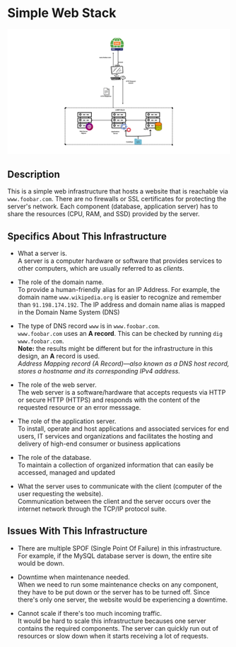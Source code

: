 # Simple Web Stack

![Image of a simple web stack](0-simple_web_stack.png)

## Description

This is a simple web infrastructure that hosts a website that is reachable via `www.foobar.com`. There are no firewalls or SSL certificates for protecting the server's network. Each component (database, application server) has to share the resources (CPU, RAM, and SSD) provided by the server.

## Specifics About This Infrastructure

- What a server is.<br/>A server is a computer hardware or software that provides services to other computers, which are usually referred to as _clients_.

- The role of the domain name.<br/>To provide a human-friendly alias for an IP Address. For example, the domain name `www.wikipedia.org` is easier to recognize and remember than `91.198.174.192`. The IP address and domain name alias is mapped in the Domain Name System (DNS)

- The type of DNS record `www` is in `www.foobar.com`.<br/>`www.foobar.com` uses an **A record**. This can be checked by running `dig www.foobar.com`.<br/>**Note:** the results might be different but for the infrastructure in this design, an **A** record is used.<br/>
  <i>Address Mapping record (A Record)—also known as a DNS host record, stores a hostname and its corresponding IPv4 address.</i>

- The role of the web server.<br/>The web server is a software/hardware that accepts requests via HTTP or secure HTTP (HTTPS) and responds with the content of the requested resource or an error messsage.

- The role of the application server.<br/>To install, operate and host applications and associated services for end users, IT services and organizations and facilitates the hosting and delivery of high-end consumer or business applications

- The role of the database.<br/>To maintain a collection of organized information that can easily be accessed, managed and updated

- What the server uses to communicate with the client (computer of the user requesting the website).<br/>Communication between the client and the server occurs over the internet network through the TCP/IP protocol suite.

## Issues With This Infrastructure

- There are multiple SPOF (Single Point Of Failure) in this infrastructure.<br/>For example, if the MySQL database server is down, the entire site would be down.

- Downtime when maintenance needed.<br/>When we need to run some maintenance checks on any component, they have to be put down or the server has to be turned off. Since there's only one server, the website would be experiencing a downtime.

- Cannot scale if there's too much incoming traffic.<br/>It would be hard to scale this infrastructure becauses one server contains the required components. The server can quickly run out of resources or slow down when it starts receiving a lot of requests.
